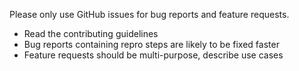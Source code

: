 Please only use GitHub issues for bug reports and feature requests.

- Read the contributing guidelines
- Bug reports containing repro steps are likely to be fixed faster
- Feature requests should be multi-purpose, describe use cases